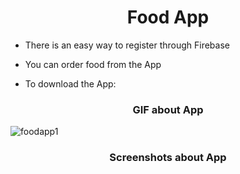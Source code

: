 <h1 align="center">Food App </h1>

- There is an easy way to register through Firebase

- You can order food from the App

- To download the App:

<h3 align="center">GIF about App</h3>

![foodapp1](https://user-images.githubusercontent.com/78100971/133077914-d26494e4-7609-47a5-a5f3-5b6b4e86ebcf.gif)

<h3 align="center">Screenshots about App</h3>

